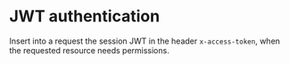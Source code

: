 # JWT authentication

Insert into a request the session JWT in the header `x-access-token`, when the requested resource needs permissions.